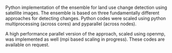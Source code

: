 Python implementation of the ensemble for land use change detection using  satellite images. The ensemble is based on three fundamentally different approaches for detecting changes. Python codes were scaled using python multiprocessing (across cores)
and pyparallel (across nodes).

A high performance parallel version of the approach, scaled using openmp, was implemented as well (mpi based scaling in progress). These codes are available on request. 

